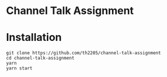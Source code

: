 # Channel Talk Assignment

# Installation

```
git clone https://github.com/th2205/channel-talk-assignment
cd channel-talk-assignment
yarn
yarn start
```
